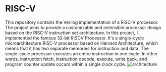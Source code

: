# RISC-V
This repository contains the Verilog implementation of a RISC-V processor. The project aims to provide a customizable and extensible processor design based on the RISC-V instruction set architecture.
In this project, I implemented the famous 32-bit RISCV Processor. It's a single-cycle microarchitecture RISC-V processor based on Harvard Architecture, which means that it has two separate memories for instruction and data. The single-cycle processor executes an entire instruction in one cycle. In other words, instruction fetch, instruction decode, execute, write back, and program counter update occurs within a single clock cycle.
![architecture](https://github.com/hussin-mohamed/RISC-V/assets/146856442/0d3e3b4c-a63e-4c8a-99f6-e7c191b150bf)
